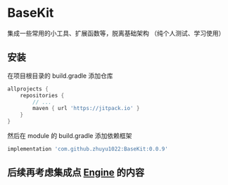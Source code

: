 # BaseKit
集成一些常用的小工具、扩展函数等，脱离基础架构
（纯个人测试、学习使用）

## 安装
在项目根目录的 build.gradle 添加仓库
```groovy
allprojects {
    repositories {
        // ...
        maven { url 'https://jitpack.io' }
    }
}
```
然后在 module 的 build.gradle 添加依赖框架

```groovy
implementation 'com.github.zhuyu1022:BaseKit:0.0.9'
```

## 后续再考虑集成点 [Engine](https://github.com/liangjingkanji/Engine) 的内容

